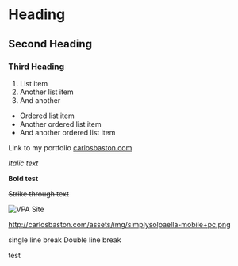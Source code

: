 # Heading

## Second Heading

### Third Heading

1. List item
2. Another list item
3. And another

* Ordered list item
* Another ordered list item
* And another ordered list item

Link to my portfolio [carlosbaston.com](http://carlosbaston.com)

*Italic text*

**Bold test**

~~Strike through text~~

![VPA Site](http://carlosbaston.com/assets/img/vegaspoolaction-mobile+pc.png "Vegas Pool Action")

[logo]: https://github.com/adam-p/markdown-here/raw/master/src/common/images/icon48.png "Logo Title Text 2"

http://carlosbaston.com/assets/img/simplysolpaella-mobile+pc.png

single line break
Double line break

test


